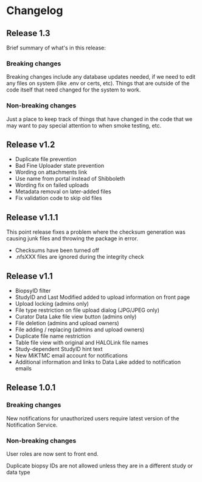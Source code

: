 
# Changelog

## Release 1.3
Brief summary of what's in this release:

### Breaking changes
Breaking changes include any database updates needed, if we need to edit any files on system (like .env or certs, etc). Things that are outside of the code itself that need changed for the system to work.

### Non-breaking changes
Just a place to keep track of things that have changed in the code that we may want to pay special attention to when smoke testing, etc.


## Release v1.2

- Duplicate file prevention
- Bad Fine Uploader state prevention
- Wording on attachments link
- Use name from portal instead of Shibboleth
- Wording fix on failed uploads
- Metadata removal on later-added files
- Fix validation code to skip old files

## Release v1.1.1
This point release fixes a problem where the checksum generation was causing junk files and throwing the package in error. 

- Checksums have been turned off
- .nfsXXX files are ignored during the integrity check

## Release v1.1
* BiopsyID filter
* StudyID and Last Modified added to upload information on front page
* Upload locking (admins only)
* File type restriction on file upload dialog (JPG/JPEG only)
* Curator Data Lake file view button (admins only)
* File deletion (admins and upload owners)
* File adding / replacing (admins and upload owners)
* Duplicate file name restriction
* Table file view with original and HALOLink file names
* Study-dependent StudyID hint text
* New MiKTMC email account for notifications
* Additional information and links to Data Lake added to notification emails

## Release 1.0.1

### Breaking changes

New notifications for unauthorized users require latest version of the Notification Service. 

### Non-breaking changes

User roles are now sent to front end. 

Duplicate biopsy IDs are not allowed unless they are in a different study or data type
